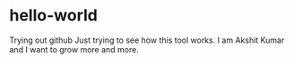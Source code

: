 # hello-world
Trying out github
Just trying to see how this tool works.
I am Akshit Kumar and I want to grow more and more.

